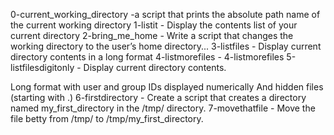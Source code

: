 0-current_working_directory -a script that prints the absolute path name of the current working directory
1-listit - Display the contents list of your current directory
2-bring_me_home - Write a script that changes the working directory to the user’s home directory...
3-listfiles - Display current directory contents in a long format
4-listmorefiles - 4-listmorefiles
5-listfilesdigitonly - Display current directory contents.

Long format
with user and group IDs displayed numerically
And hidden files (starting with .)
6-firstdirectory - Create a script that creates a directory named my_first_directory in the /tmp/ directory.
7-movethatfile - Move the file betty from /tmp/ to /tmp/my_first_directory.
